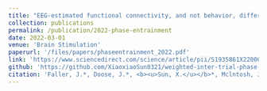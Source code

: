 ```yaml
---
title: "EEG-estimated functional connectivity, and not behavior, differentiates Parkinson's patients from health controls during the Simon conflict task"
collection: publications
permalink: /publication/2022-phase-entrainment
date: 2022-03-01
venue: 'Brain Stimulation'
paperurl: '/files/papers/phaseentrainment_2022.pdf'
link: 'https://www.sciencedirect.com/science/article/pii/S1935861X22000365'
github: 'https://github.com/XiaoxiaoSun0321/weighted-inter-trial-phase-coherence'
citation: 'Faller, J.*, Doose, J.*, <b><u>Sun, X.</u></b>*, Mclntosh, J. R., Saber, G. T., Lin, Y., ... & Sajda, P. (2022). Daily prefrontal closed-loop repetitive transcranial magnetic stimulation (rTMS) produces progressive EEG quasi-alpha phase entrainment in depressed adults. <i>Brain stimulation</i>, 15(2), 458-471.'
---
```

